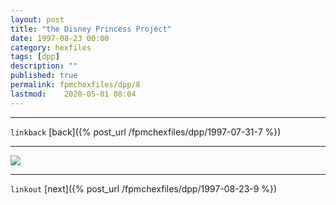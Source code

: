 ```yaml
---
layout: post
title: "the Disney Princess Project"
date: 1997-08-23 00:00
category: hexfiles
tags: [dpp]
description: ""
published: true
permalink: fpmchexfiles/dpp/8
lastmod:	2020-05-01 08:04
---
```


*****
`linkback`
[back]({% post_url /fpmchexfiles/dpp/1997-07-31-7 %})

*****

<img src="{{ site.url }}/assets/img/dpp-08.jpg" maxwidth="1000" />


*****

`linkout`
[next]({% post_url /fpmchexfiles/dpp/1997-08-23-9 %})

